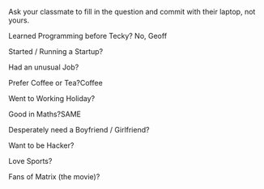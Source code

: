 Ask your classmate to fill in the question and commit with their laptop, not yours.

Learned Programming before Tecky? No, Geoff

Started / Running a Startup?

Had an unusual Job?

Prefer Coffee or Tea?Coffee

Went to Working Holiday?

Good in Maths?SAME

Desperately need a Boyfriend / Girlfriend?

Want to be Hacker?

Love Sports?

Fans of Matrix (the movie)?